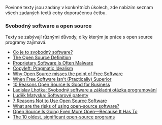 Povinné texty jsou zadány v konkrétních úkolech, zde nabízím seznam všech zadaných textů coby doporučenou četbu.

### Svobodný software a open source

Texty se zabývají různými důvody, díky kterým je práce s open source programy zajímavá.

- [Co je to svobodný software?](http://www.gnu.org/philosophy/free-sw.cs.html)
- [The Open Source Definition](https://opensource.org/definition)
- [Proprietary Software Is Often Malware](http://www.gnu.org/philosophy/proprietary.html)
- [Copyleft: Pragmatic Idealism](http://www.gnu.org/philosophy/pragmatic.html)
- [Why Open Source misses the point of Free Software](http://www.gnu.org/philosophy/open-source-misses-the-point.html)
- [When Free Software Isn't (Practically) Superior](http://www.gnu.org/philosophy/when-free-software-isnt-practically-superior.html)
- [10 Reasons Open Source Is Good for Business](http://www.pcworld.com/article/209891/10_reasons_open_source_is_good_for_business.html)
- [Ladislav Lhotka: Svobodný software a základní otázka programování](http://webserver.ics.muni.cz/bulletin/articles/324.html)
- [Luděk Matyska: Softwarové patenty](http://webserver.ics.muni.cz/bulletin/articles/331.html)
- [7 Reasons Not to Use Open Source Software](http://www.cio.com/article/2378859/open-source-tools/7-reasons-not-to-use-open-source-software.html)
- [What are the risks of using open-source software?](https://powermore.dell.com/technology/risks-using-open-source-software/)
- [Open Source Is Going Even More Open—Because It Has To](http://www.wired.com/2015/07/open-source-going-even-openbecause/)
- [The 10 oldest, significant open-source programs](http://www.zdnet.com/article/the-10-oldest-significant-open-source-programs/)
